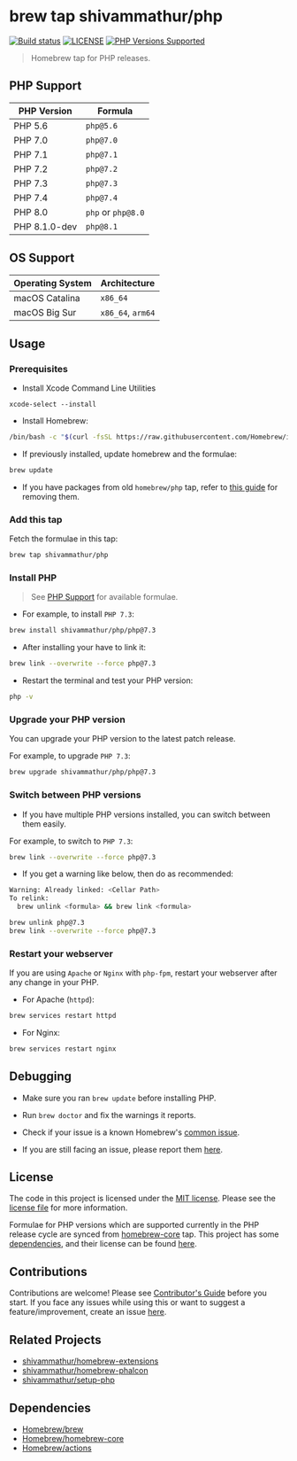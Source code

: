 # brew tap shivammathur/php

<a href="https://github.com/shivammathur/homebrew-php" title="Homebrew tap to install PHP"><img alt="Build status" src="https://github.com/shivammathur/homebrew-php/workflows/Update%20and%20Build%20Formulae/badge.svg"></a>
<a href="https://github.com/shivammathur/homebrew-php/blob/master/LICENSE" title="license"><img alt="LICENSE" src="https://img.shields.io/badge/license-MIT-428f7e.svg"></a>
<a href="https://github.com/shivammathur/homebrew-php/tree/master/Formula" title="Formulae for PHP versions"><img alt="PHP Versions Supported" src="https://img.shields.io/badge/php-%3E%3D%205.6-8892BF.svg"></a>

> Homebrew tap for PHP releases.

## PHP Support

|PHP Version|Formula|
|--- |--- |
PHP 5.6|`php@5.6`|
PHP 7.0|`php@7.0`|
PHP 7.1|`php@7.1`|
PHP 7.2|`php@7.2`|
PHP 7.3|`php@7.3`|
PHP 7.4|`php@7.4`|
PHP 8.0|`php` or `php@8.0`|
PHP 8.1.0-dev|`php@8.1`|

## OS Support

|Operating System|Architecture|
|--- |--- |
|macOS Catalina|`x86_64`|
|macOS Big Sur|`x86_64`, `arm64`|

## Usage

### Prerequisites

- Install Xcode Command Line Utilities

```
xcode-select --install
```

- Install Homebrew:

```zsh
/bin/bash -c "$(curl -fsSL https://raw.githubusercontent.com/Homebrew/install/master/install.sh)"
```

- If previously installed, update homebrew and the formulae:

```zsh
brew update
```

- If you have packages from old `homebrew/php` tap, refer to [this guide](https://github.com/shivammathur/homebrew-php/wiki/Cleanup) for removing them.  

### Add this tap

Fetch the formulae in this tap:

```zsh
brew tap shivammathur/php
```

### Install PHP

> See [PHP Support](#php-support) for available formulae.

- For example, to install `PHP 7.3`:

```zsh 
brew install shivammathur/php/php@7.3
```

- After installing your have to link it:

```zsh
brew link --overwrite --force php@7.3
```

- Restart the terminal and test your PHP version:

```zsh
php -v
```

### Upgrade your PHP version

You can upgrade your PHP version to the latest patch release.

For example, to upgrade `PHP 7.3`:

```zsh
brew upgrade shivammathur/php/php@7.3
```

### Switch between PHP versions

- If you have multiple PHP versions installed, you can switch between them easily.

For example, to switch to `PHP 7.3`:

```zsh
brew link --overwrite --force php@7.3
```

- If you get a warning like below, then do as recommended:

```zsh
Warning: Already linked: <Cellar Path>
To relink:
  brew unlink <formula> && brew link <formula>
```

```zsh
brew unlink php@7.3
brew link --overwrite --force php@7.3
```

### Restart your webserver

If you are using `Apache` or `Nginx` with `php-fpm`, restart your webserver after any change in your PHP.

- For Apache (`httpd`):

```zsh
brew services restart httpd
```
- For Nginx:

```zsh
brew services restart nginx
```

## Debugging

- Make sure you ran `brew update` before installing PHP.

- Run `brew doctor` and fix the warnings it reports.

- Check if your issue is a known Homebrew's [common issue](https://docs.brew.sh/Common-Issues).

- If you are still facing an issue, please report them [here](https://github.com/shivammathur/homebrew-php/issues).

## License

The code in this project is licensed under the [MIT license](http://choosealicense.com/licenses/mit/).
Please see the [license file](LICENSE) for more information.

Formulae for PHP versions which are supported currently in the PHP release cycle are synced from [homebrew-core](https://github.com/Homebrew/homebrew-core) tap.
This project has some [dependencies](#dependencies), and their license can be found [here](LICENSE_HOMEBREW).


## Contributions

Contributions are welcome!
Please see [Contributor's Guide](.github/CONTRIBUTING.md "shivammathur/homebrew-php contribution guide") before you start.
If you face any issues while using this or want to suggest a feature/improvement, create an issue [here](https://github.com/shivammathur/homebrew-php/issues "Issues reported").


## Related Projects

- [shivammathur/homebrew-extensions](https://github.com/shivammathur/homebrew-extensions "Tap for PHP extensions")
- [shivammathur/homebrew-phalcon](https://github.com/shivammathur/homebrew-phalcon "Tap for psr and phalcon extensions")
- [shivammathur/setup-php](https://github.com/shivammathur/setup-php "Setup PHP in GitHub Actions")

## Dependencies

- [Homebrew/brew](https://github.com/Homebrew/brew "Homebrew GitHub Repo")
- [Homebrew/homebrew-core](https://github.com/Homebrew/homebrew-core "Homebrew core tap")
- [Homebrew/actions](https://github.com/Homebrew/actions "Homebrew GitHub Actions")
